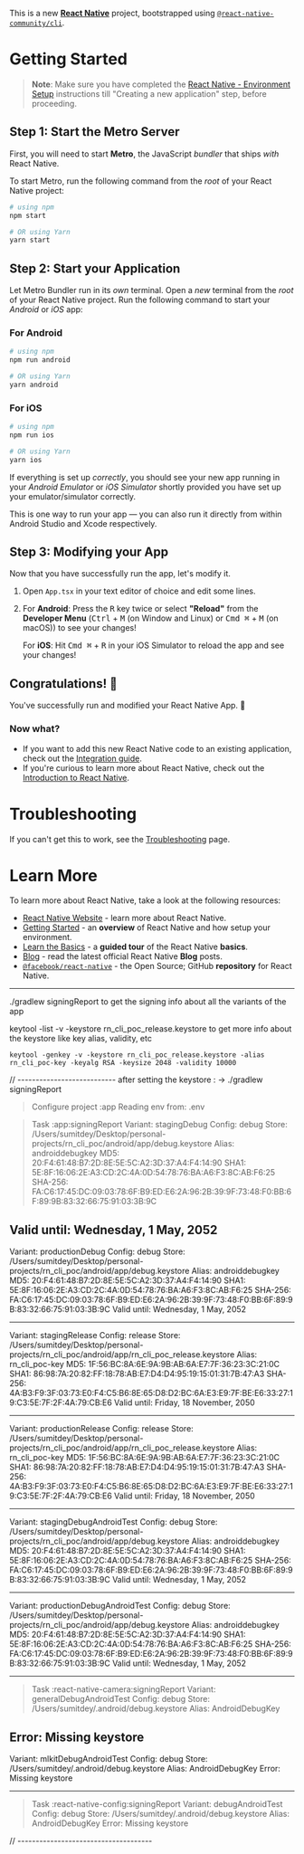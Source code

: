 This is a new [**React Native**](https://reactnative.dev) project, bootstrapped using [`@react-native-community/cli`](https://github.com/react-native-community/cli).

# Getting Started

> **Note**: Make sure you have completed the [React Native - Environment Setup](https://reactnative.dev/docs/environment-setup) instructions till "Creating a new application" step, before proceeding.

## Step 1: Start the Metro Server

First, you will need to start **Metro**, the JavaScript _bundler_ that ships _with_ React Native.

To start Metro, run the following command from the _root_ of your React Native project:

```bash
# using npm
npm start

# OR using Yarn
yarn start
```

## Step 2: Start your Application

Let Metro Bundler run in its _own_ terminal. Open a _new_ terminal from the _root_ of your React Native project. Run the following command to start your _Android_ or _iOS_ app:

### For Android

```bash
# using npm
npm run android

# OR using Yarn
yarn android
```

### For iOS

```bash
# using npm
npm run ios

# OR using Yarn
yarn ios
```

If everything is set up _correctly_, you should see your new app running in your _Android Emulator_ or _iOS Simulator_ shortly provided you have set up your emulator/simulator correctly.

This is one way to run your app — you can also run it directly from within Android Studio and Xcode respectively.

## Step 3: Modifying your App

Now that you have successfully run the app, let's modify it.

1. Open `App.tsx` in your text editor of choice and edit some lines.
2. For **Android**: Press the <kbd>R</kbd> key twice or select **"Reload"** from the **Developer Menu** (<kbd>Ctrl</kbd> + <kbd>M</kbd> (on Window and Linux) or <kbd>Cmd ⌘</kbd> + <kbd>M</kbd> (on macOS)) to see your changes!

   For **iOS**: Hit <kbd>Cmd ⌘</kbd> + <kbd>R</kbd> in your iOS Simulator to reload the app and see your changes!

## Congratulations! :tada:

You've successfully run and modified your React Native App. :partying_face:

### Now what?

- If you want to add this new React Native code to an existing application, check out the [Integration guide](https://reactnative.dev/docs/integration-with-existing-apps).
- If you're curious to learn more about React Native, check out the [Introduction to React Native](https://reactnative.dev/docs/getting-started).

# Troubleshooting

If you can't get this to work, see the [Troubleshooting](https://reactnative.dev/docs/troubleshooting) page.

# Learn More

To learn more about React Native, take a look at the following resources:

- [React Native Website](https://reactnative.dev) - learn more about React Native.
- [Getting Started](https://reactnative.dev/docs/environment-setup) - an **overview** of React Native and how setup your environment.
- [Learn the Basics](https://reactnative.dev/docs/getting-started) - a **guided tour** of the React Native **basics**.
- [Blog](https://reactnative.dev/blog) - read the latest official React Native **Blog** posts.
- [`@facebook/react-native`](https://github.com/facebook/react-native) - the Open Source; GitHub **repository** for React Native.

---

./gradlew signingReport
to get the signing info about all the variants of the app

keytool -list -v -keystore rn_cli_poc_release.keystore
to get more info about the keystore like key alias, validity, etc

```
keytool -genkey -v -keystore rn_cli_poc_release.keystore -alias rn_cli_poc-key -keyalg RSA -keysize 2048 -validity 10000
```

// --------------------------- after setting the keystore : ->
./gradlew signingReport

> Configure project :app
> Reading env from: .env

> Task :app:signingReport
> Variant: stagingDebug
> Config: debug
> Store: /Users/sumitdey/Desktop/personal-projects/rn_cli_poc/android/app/debug.keystore
> Alias: androiddebugkey
> MD5: 20:F4:61:48:B7:2D:8E:5E:5C:A2:3D:37:A4:F4:14:90
> SHA1: 5E:8F:16:06:2E:A3:CD:2C:4A:0D:54:78:76:BA:A6:F3:8C:AB:F6:25
> SHA-256: FA:C6:17:45:DC:09:03:78:6F:B9:ED:E6:2A:96:2B:39:9F:73:48:F0:BB:6F:89:9B:83:32:66:75:91:03:3B:9C

## Valid until: Wednesday, 1 May, 2052

Variant: productionDebug
Config: debug
Store: /Users/sumitdey/Desktop/personal-projects/rn_cli_poc/android/app/debug.keystore
Alias: androiddebugkey
MD5: 20:F4:61:48:B7:2D:8E:5E:5C:A2:3D:37:A4:F4:14:90
SHA1: 5E:8F:16:06:2E:A3:CD:2C:4A:0D:54:78:76:BA:A6:F3:8C:AB:F6:25
SHA-256: FA:C6:17:45:DC:09:03:78:6F:B9:ED:E6:2A:96:2B:39:9F:73:48:F0:BB:6F:89:9B:83:32:66:75:91:03:3B:9C
Valid until: Wednesday, 1 May, 2052

---

Variant: stagingRelease
Config: release
Store: /Users/sumitdey/Desktop/personal-projects/rn_cli_poc/android/app/rn_cli_poc_release.keystore
Alias: rn_cli_poc-key
MD5: 1F:56:BC:8A:6E:9A:9B:AB:6A:E7:7F:36:23:3C:21:0C
SHA1: 86:98:7A:20:82:FF:18:78:AB:E7:D4:D4:95:19:15:01:31:7B:47:A3
SHA-256: 4A:B3:F9:3F:03:73:E0:F4:C5:B6:8E:65:D8:D2:BC:6A:E3:E9:7F:BE:E6:33:27:19:C3:5E:7F:2F:4A:79:CB:E6
Valid until: Friday, 18 November, 2050

---

Variant: productionRelease
Config: release
Store: /Users/sumitdey/Desktop/personal-projects/rn_cli_poc/android/app/rn_cli_poc_release.keystore
Alias: rn_cli_poc-key
MD5: 1F:56:BC:8A:6E:9A:9B:AB:6A:E7:7F:36:23:3C:21:0C
SHA1: 86:98:7A:20:82:FF:18:78:AB:E7:D4:D4:95:19:15:01:31:7B:47:A3
SHA-256: 4A:B3:F9:3F:03:73:E0:F4:C5:B6:8E:65:D8:D2:BC:6A:E3:E9:7F:BE:E6:33:27:19:C3:5E:7F:2F:4A:79:CB:E6
Valid until: Friday, 18 November, 2050

---

Variant: stagingDebugAndroidTest
Config: debug
Store: /Users/sumitdey/Desktop/personal-projects/rn_cli_poc/android/app/debug.keystore
Alias: androiddebugkey
MD5: 20:F4:61:48:B7:2D:8E:5E:5C:A2:3D:37:A4:F4:14:90
SHA1: 5E:8F:16:06:2E:A3:CD:2C:4A:0D:54:78:76:BA:A6:F3:8C:AB:F6:25
SHA-256: FA:C6:17:45:DC:09:03:78:6F:B9:ED:E6:2A:96:2B:39:9F:73:48:F0:BB:6F:89:9B:83:32:66:75:91:03:3B:9C
Valid until: Wednesday, 1 May, 2052

---

Variant: productionDebugAndroidTest
Config: debug
Store: /Users/sumitdey/Desktop/personal-projects/rn_cli_poc/android/app/debug.keystore
Alias: androiddebugkey
MD5: 20:F4:61:48:B7:2D:8E:5E:5C:A2:3D:37:A4:F4:14:90
SHA1: 5E:8F:16:06:2E:A3:CD:2C:4A:0D:54:78:76:BA:A6:F3:8C:AB:F6:25
SHA-256: FA:C6:17:45:DC:09:03:78:6F:B9:ED:E6:2A:96:2B:39:9F:73:48:F0:BB:6F:89:9B:83:32:66:75:91:03:3B:9C
Valid until: Wednesday, 1 May, 2052

---

> Task :react-native-camera:signingReport
> Variant: generalDebugAndroidTest
> Config: debug
> Store: /Users/sumitdey/.android/debug.keystore
> Alias: AndroidDebugKey

## Error: Missing keystore

Variant: mlkitDebugAndroidTest
Config: debug
Store: /Users/sumitdey/.android/debug.keystore
Alias: AndroidDebugKey
Error: Missing keystore

---

> Task :react-native-config:signingReport
> Variant: debugAndroidTest
> Config: debug
> Store: /Users/sumitdey/.android/debug.keystore
> Alias: AndroidDebugKey
> Error: Missing keystore

// -------------------------------------
